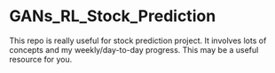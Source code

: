 # GANs_RL_Stock_Prediction
This repo is really useful for stock prediction project. It involves lots of concepts and my weekly/day-to-day progress. This may be a useful resource for you.
